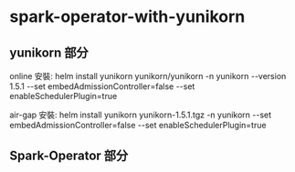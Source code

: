 # spark-operator-with-yunikorn

## yunikorn 部分
online 安裝:
helm install yunikorn yunikorn/yunikorn -n yunikorn --version 1.5.1 --set embedAdmissionController=false --set enableSchedulerPlugin=true 

air-gap 安裝:
helm install yunikorn yunikorn-1.5.1.tgz -n yunikorn --set embedAdmissionController=false --set enableSchedulerPlugin=true


## Spark-Operator 部分
